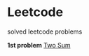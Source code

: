 # Leetcode
solved leetcode problems

**1st problem**
[Two Sum](https://leetcode.com/problems/two-sum/)
